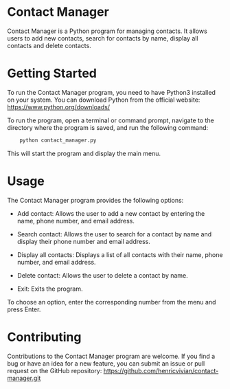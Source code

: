 # Contact Manager
Contact Manager is a Python program for managing contacts. It allows users to add new contacts, search for contacts by name, display all contacts and delete contacts.

# Getting Started
To run the Contact Manager program, you need to have Python3 installed on your system. You can download Python from the official website:
https://www.python.org/downloads/

To run the program, open a terminal or command prompt, navigate to the directory where the program is saved, and run the following command:

```bash
    python contact_manager.py
```

This will start the program and display the main menu.

# Usage
The Contact Manager program provides the following options:
- Add contact: Allows the user to add a new contact by entering the name, phone number, and email address.

- Search contact: Allows the user to search for a contact by name and display their phone number and email address.

- Display all contacts: Displays a list of all contacts with their name, phone number, and email address.

- Delete contact: Allows the user to delete a contact by name.

- Exit: Exits the program.

To choose an option, enter the corresponding number from the menu and press Enter.

# Contributing
Contributions to the Contact Manager program are welcome. If you find a bug or have an idea for a new feature, you can submit an issue or pull request on the GitHub repository: https://github.com/henricvivian/contact-manager.git
